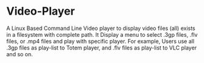 # Video-Player
A Linux Based Command Line Video player to display video files (all) exists in a filesystem with complete path. It Display a menu to select .3gp files, .flv files, or .mp4 files and play with specific player. For example, Users use all .3gp files as play-list to Totem player, and .flv files as play-list to VLC player and so on.

